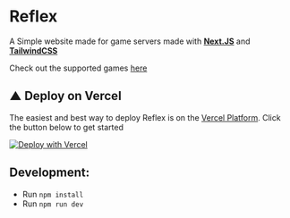 # Reflex

A Simple website made for game servers made with **[Next.JS](https://nextjs.org/)** and **[TailwindCSS](https://tailwindcss.com/)**

Check out the supported games [here](https://github.com/Lythium4848/reflex-site/blob/master/supported-games.md)

## ▲ Deploy on Vercel

The easiest and best way to deploy Reflex is on the [Vercel Platform](https://vercel.com). Click the button below to get started

[![Deploy with Vercel](https://vercel.com/button)](https://vercel.com/new/clone?repository-url=https%3A%2F%2Fgithub.com%2FLythium4848%2Freflex-site&env=STEAM_API_KEY&project-name=reflex&repo-name=reflex)

## Development:

- Run `npm install`
- Run `npm run dev`
